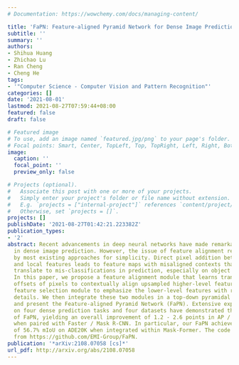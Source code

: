 ```yaml
---
# Documentation: https://wowchemy.com/docs/managing-content/

title: 'FaPN: Feature-aligned Pyramid Network for Dense Image Prediction'
subtitle: ''
summary: ''
authors:
- Shihua Huang
- Zhichao Lu
- Ran Cheng
- Cheng He
tags:
- '"Computer Science - Computer Vision and Pattern Recognition"'
categories: []
date: '2021-08-01'
lastmod: 2021-08-27T07:59:44+08:00
featured: false
draft: false

# Featured image
# To use, add an image named `featured.jpg/png` to your page's folder.
# Focal points: Smart, Center, TopLeft, Top, TopRight, Left, Right, BottomLeft, Bottom, BottomRight.
image:
  caption: ''
  focal_point: ''
  preview_only: false

# Projects (optional).
#   Associate this post with one or more of your projects.
#   Simply enter your project's folder or file name without extension.
#   E.g. `projects = ["internal-project"]` references `content/project/deep-learning/index.md`.
#   Otherwise, set `projects = []`.
projects: []
publishDate: '2021-08-27T01:42:21.223382Z'
publication_types:
- '2'
abstract: Recent advancements in deep neural networks have made remarkable leap-forwards
  in dense image prediction. However, the issue of feature alignment remains as neglected
  by most existing approaches for simplicity. Direct pixel addition between upsampled
  and local features leads to feature maps with misaligned contexts that, in turn,
  translate to mis-classifications in prediction, especially on object boundaries.
  In this paper, we propose a feature alignment module that learns transformation
  offsets of pixels to contextually align upsampled higher-level features; and another
  feature selection module to emphasize the lower-level features with rich spatial
  details. We then integrate these two modules in a top-down pyramidal architecture
  and present the Feature-aligned Pyramid Network (FaPN). Extensive experimental evaluations
  on four dense prediction tasks and four datasets have demonstrated the efficacy
  of FaPN, yielding an overall improvement of 1.2 - 2.6 points in AP / mIoU over FPN
  when paired with Faster / Mask R-CNN. In particular, our FaPN achieves the state-of-the-art
  of 56.7% mIoU on ADE20K when integrated within Mask-Former. The code is available
  from https://github.com/EMI-Group/FaPN.
publication: '*arXiv:2108.07058 [cs]*'
url_pdf: http://arxiv.org/abs/2108.07058
---
```

